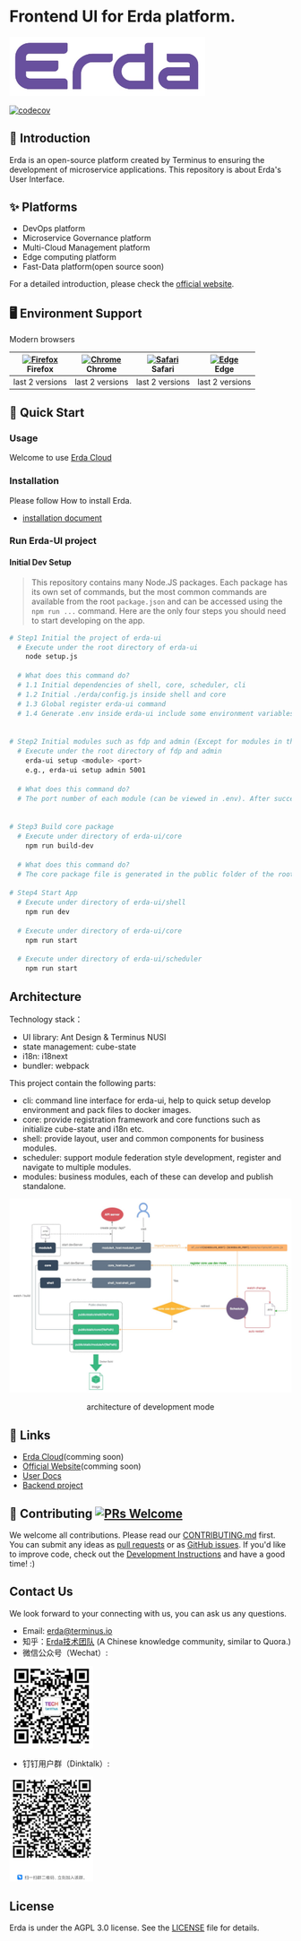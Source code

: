 # Frontend UI for Erda platform.

<div>
  <img src="./docs/files/logo.jpg" alt="logo" width="350">
</div>

[![codecov](https://codecov.io/gh/erda-project/erda-ui/branch/develop/graph/badge.svg)](https://codecov.io/gh/erda-project/erda-ui)

## 📣 Introduction
Erda is an open-source platform created by Terminus to ensuring the development of microservice applications.
This repository is about Erda's User Interface.

## ✨ Platforms

- DevOps platform
- Microservice Governance platform
- Multi-Cloud Management platform
- Edge computing platform
- Fast-Data platform(open source soon)

For a detailed introduction, please check the [official website](https://www.erda.cloud).


## 🖥 Environment Support

Modern browsers

| [<img src="https://raw.githubusercontent.com/alrra/browser-logos/master/src/firefox/firefox_48x48.png" alt="Firefox" width="24px" height="24px" />](http://godban.github.io/browsers-support-badges/)<br>Firefox | [<img src="https://raw.githubusercontent.com/alrra/browser-logos/master/src/chrome/chrome_48x48.png" alt="Chrome" width="24px" height="24px" />](http://godban.github.io/browsers-support-badges/)<br>Chrome | [<img src="https://raw.githubusercontent.com/alrra/browser-logos/master/src/safari/safari_48x48.png" alt="Safari" width="24px" height="24px" />](http://godban.github.io/browsers-support-badges/)<br>Safari | [<img src="https://raw.githubusercontent.com/alrra/browser-logos/master/src/edge/edge_48x48.png" alt="Edge" width="24px" height="24px" />](http://godban.github.io/browsers-support-badges/)<br>Edge |
| --- | --- | --- | --- |
| last 2 versions | last 2 versions | last 2 versions | last 2 versions |

## 🚀 Quick Start
### Usage

Welcome to use [Erda Cloud](https://erda.cloud)

### Installation

Please follow How to install Erda.

* [installation document](https://github.com/erda-project/erda/blob/9c904121313821d2b9f7ba15eeebb9286216c4a5/docs/guides/deploy/How-to-install-the-Erda.md)

### Run Erda-UI project

#### Initial Dev Setup

> This repository contains many Node.JS packages. Each package has its own set of commands, but the most common commands are available from the root `package.json` and can be accessed using the `npm run ...` command. Here are the only four steps you should need to start developing on the app.

```bash
# Step1 Initial the project of erda-ui
  # Execute under the root directory of erda-ui
	node setup.js

  # What does this command do?
  # 1.1 Initial dependencies of shell, core, scheduler, cli
  # 1.2 Initial ./erda/config.js inside shell and core
  # 1.3 Global register erda-ui command
  # 1.4 Generate .env inside erda-ui include some environment variables


# Step2 Initial modules such as fdp and admin (Except for modules in the erda-ui directory)
  # Execute under the root directory of fdp and admin
	erda-ui setup <module> <port>  
	e.g., erda-ui setup admin 5001

  # What does this command do?
  # The port number of each module (can be viewed in .env). After successful execution, the .erda/config.js configuration file will be generated in the root directory of each module, and the path of the corresponding module will be automatically written in the .env file


# Step3 Build core package
  # Execute under directory of erda-ui/core
	npm run build-dev

  # What does this command do?
  # The core package file is generated in the public folder of the root directory, and static files are read from that directory in development mode

# Step4 Start App
  # Execute under directory of erda-ui/shell
  	npm run dev

  # Execute under directory of erda-ui/core
  	npm run start

  # Execute under directory of erda-ui/scheduler
  	npm run start

```

## Architecture
Technology stack：

* UI library: Ant Design & Terminus NUSI
* state management: cube-state
* i18n: i18next
* bundler: webpack

This project contain the following parts:
* cli: command line interface for erda-ui, help to quick setup develop environment and pack files to docker images.
* core: provide registration framework and core functions such as initialize cube-state and i18n etc.
* shell: provide layout, user and common components for business modules.
* scheduler: support module federation style development, register and navigate to multiple modules.
* modules: business modules, each of these can develop and publish standalone.


![architecture](./docs/files/architecture.jpg)
<div align="center">
architecture of development mode
</div>

## 🔗 Links

- [Erda Cloud](https://erda.cloud)(comming soon)
- [Official Website](https://www.erda.cloud)(comming soon)
- [User Docs](https://erda-docs.app.terminus.io/)
- [Backend project](https://github.com/erda-project/erda)

## 🤝 Contributing [![PRs Welcome](https://img.shields.io/badge/PRs-welcome-brightgreen.svg?style=flat-square)](http://makeapullrequest.com)

We welcome all contributions. Please read our [CONTRIBUTING.md](https://github.com/erda-project/erda-ui/blob/master/.github/CONTRIBUTING.md) first. You can submit any ideas as [pull requests](https://github.com/erda-project/erda-ui/pulls) or as [GitHub issues](https://github.com/erda-project/erda-ui/issues?template=bug-template). If you'd like to improve code, check out the [Development Instructions](https://github.com/erda-project/erda-ui/wiki/Development) and have a good time! :)


## Contact Us

We look forward to your connecting with us, you can ask us any questions.

- Email: erda@terminus.io
- 知乎：[Erda技术团队](https://www.zhihu.com/people/erda-project) (A Chinese knowledge community, similar to Quora.)
- 微信公众号（Wechat）:

<div align="left">
	<img src="./docs/files/wechat.jpg" alt="Wechat" width="150">
</div>

- 钉钉用户群（Dinktalk）:
  
<div align="left">
	<img src="https://raw.githubusercontent.com/erda-project/erda/develop/docs/assets/dingtalk.png" alt="Dingtalk" width="150">
</div>

## License
Erda is under the AGPL 3.0 license. See the [LICENSE](/LICENSE) file for details.
